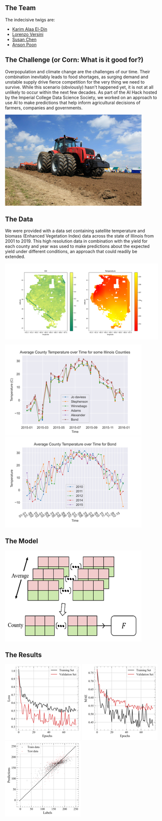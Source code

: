 ## The Team

The indecisive twigs are:
* [Karim Alaa El-Din](https://github.com/karimaed)
* [Lorenzo Versini](https://github.com/versolollo)
* [Susan Chen](https://github.com/xiousangchen)
* [Anson Poon](https://github.com/ansonpoon166)

## The Challenge (or Corn: What is it good for?)

Overpopulation and climate change are the challenges of our time. Their combination inevitably leads to food shortages, as surging demand and unstable supply drive fierce competition for the very thing we need to survive. While this scenario (obviously) hasn't happened yet, it is not at all unlikely to occur within the next few decades. As part of the AI Hack hosted by the Imperial College Data Science Society, we worked on an approach to use AI to make predictions that help inform agricultural decisions of farmers, companies and governments.

<img src="https://raw.githubusercontent.com/karimaed/AIHack/gh-pages/images/machine.jpg" alt="A Machine"
	title="Using machines to improve agriculture since 1881" width="450" height="300" />

## The Data

We were provided with a data set containing satellite temperature and biomass (Enhanced Vegetation Index) data across the state of Illinois from 2001 to 2019. This high resolution data in combination with the yield for each county and year was used to make predictions about the expected yield under different conditions, an approach that could readily be extended.

![Input Data Maps](/images/maps.png)

<img src="https://raw.githubusercontent.com/karimaed/AIHack/gh-pages/images/2015%20temperature%20plot%20for%20many%20counties.png" alt="County Temperatures"
	title="Many County Temperatures" width="450" height="300" />
<img src="https://raw.githubusercontent.com/karimaed/AIHack/gh-pages/images/bond.png" alt="Bond County Temperatures"
	title="Bond County Temperatures" width="450" height="300" />
## The Model

<img src="https://raw.githubusercontent.com/karimaed/AIHack/gh-pages/images/new_algorithm.PNG" alt="Our Model"
	title="Our Model" width="450" height="300" />

## The Results
<img src="https://raw.githubusercontent.com/karimaed/AIHack/gh-pages/images/epochloss-1.png" alt="Loss History"
	title="Loss History" width="250" height="250" />
<img src="https://raw.githubusercontent.com/karimaed/AIHack/gh-pages/images/epochmae-1.png" alt="MAE History"
	title="MAE History" width="250" height="250" />
<img src="https://raw.githubusercontent.com/karimaed/AIHack/gh-pages/images/labelprediction-1.png" alt="Predictions vs Labels"
	title="Predictions vs Labels (normalized)" width="250" height="250" />
